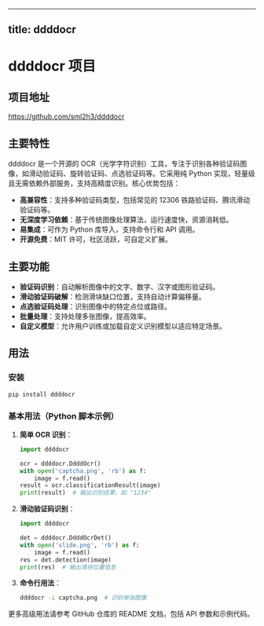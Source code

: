 
---
title: ddddocr
---

# ddddocr 项目

## 项目地址
https://github.com/sml2h3/ddddocr

## 主要特性
ddddocr 是一个开源的 OCR（光学字符识别）工具，专注于识别各种验证码图像，如滑动验证码、旋转验证码、点选验证码等。它采用纯 Python 实现，轻量级且无需依赖外部服务，支持高精度识别。核心优势包括：
- **高兼容性**：支持多种验证码类型，包括常见的 12306 铁路验证码、腾讯滑动验证码等。
- **无深度学习依赖**：基于传统图像处理算法，运行速度快，资源消耗低。
- **易集成**：可作为 Python 库导入，支持命令行和 API 调用。
- **开源免费**：MIT 许可，社区活跃，可自定义扩展。

## 主要功能
- **验证码识别**：自动解析图像中的文字、数字、汉字或图形验证码。
- **滑动验证码破解**：检测滑块缺口位置，支持自动计算偏移量。
- **点选验证码处理**：识别图像中的特定点位或路径。
- **批量处理**：支持处理多张图像，提高效率。
- **自定义模型**：允许用户训练或加载自定义识别模型以适应特定场景。

## 用法
### 安装
```bash
pip install ddddocr
```

### 基本用法（Python 脚本示例）
1. **简单 OCR 识别**：
   ```python
   import ddddocr

   ocr = ddddocr.DdddOcr()
   with open('captcha.png', 'rb') as f:
       image = f.read()
   result = ocr.classificationResult(image)
   print(result)  # 输出识别结果，如 "1234"
   ```

2. **滑动验证码识别**：
   ```python
   import ddddocr

   det = ddddocr.DdddOcrDet()
   with open('slide.png', 'rb') as f:
       image = f.read()
   res = det.detection(image)
   print(res)  # 输出滑块位置信息
   ```

3. **命令行用法**：
   ```bash
   ddddocr -i captcha.png  # 识别单张图像
   ```

更多高级用法请参考 GitHub 仓库的 README 文档，包括 API 参数和示例代码。